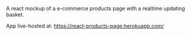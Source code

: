 A react mockup of a e-commerce products page with a realtime updating basket.

App live-hosted at: https://react-products-page.herokuapp.com/